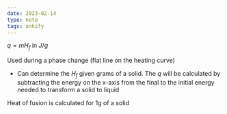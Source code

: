 ```yaml
---
date: 2023-02-14
type: note
tags: ankify
---
```


$q=mH_{f}$ in $J/g$

Used during a phase change (flat line on the heating curve)
- Can determine the $H_{f}$ given grams of a solid. The $q$ will be calculated by subtracting the energy on the x-axis from the final to the initial energy needed to transform a solid to liquid

Heat of fusion is calculated for 1g of a solid
